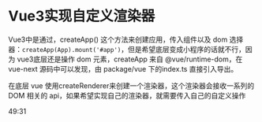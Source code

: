 # Vue3实现自定义渲染器

Vue3中是通过，createApp() 这个方法来创建应用，传入组件以及 dom 选择器：`createApp(App).mount('#app')`，但是希望底层变成小程序的话就不行，因为 vue3底层还是操作 dom 元素，createApp 来自 @vue/runtime-dom，在 vue-next 源码中可以发现，由 package/vue 下的index.ts 直接引入导出。

在底层 vue 使用createRenderer来创建一个渲染器，这个渲染器会接收一系列的 DOM 相关的 api，如果希望实现自己的渲染器，就需要传入自己的自定义操作

49:31
